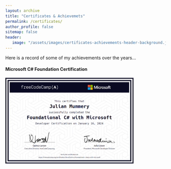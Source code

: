 ```yaml
---
layout: archive
title: "Certificates & Achievemets"
permalink: /certificates/
author_profile: false
sitemap: false
header: 
   image: "/assets/images/certificates-achievements-header-background.jpg" 
---
```


<p>Here is a record of some of my achievements over the years...</p>

<h4>Microsoft C# Foundation Certification</h4>

<img src="/assets/images/Microsoft-CSharp-Certification-Julian-Mummery.png" style="width:80%">

